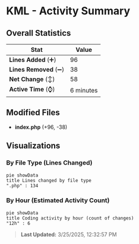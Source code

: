 # KML - Activity Summary 

## Overall Statistics

| Stat                   | Value                                                             |
| ---------------------- | ----------------------------------------------------------------- |
| **Lines Added** (➕)   | 96                                          |
| **Lines Removed** (➖) | 38                                        |
| **Net Change** (↕)    | 58                |
| **Active Time** (⌚)   | 6 minutes |


## Modified Files
- **index.php** (+96, -38)

## Visualizations

### By File Type (Lines Changed)

```mermaid
pie showData
title Lines changed by file type
".php" : 134
```

### By Hour (Estimated Activity Count)

```mermaid
pie showData
title Coding activity by hour (count of changes)
"12h" : 6
```


> **Last Updated:** 3/25/2025, 12:32:57 PM